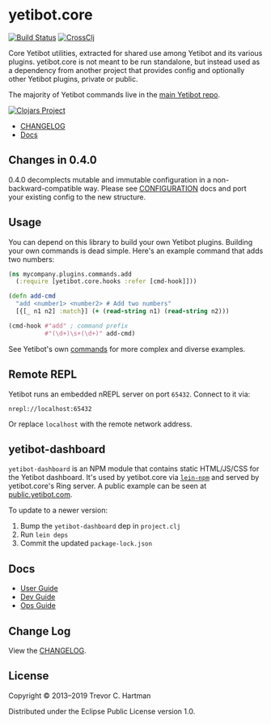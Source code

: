 # yetibot.core

[![Build Status](https://travis-ci.org/yetibot/yetibot.core.svg?branch=master)](https://travis-ci.org/yetibot/yetibot.core)
[![CrossClj](https://img.shields.io/badge/CrossClj%20Docs-yetibot.core-blue.svg)](https://crossclj.info/doc/yetibot.core/latest/index.html)

Core Yetibot utilities, extracted for shared use among Yetibot and its various
plugins. yetibot.core is not meant to be run standalone, but instead used as a
dependency from another project that provides config and optionally other
Yetibot plugins, private or public.

The majority of Yetibot commands live in the [main Yetibot
repo](https://github.com/yetibot/yetibot).

[![Clojars Project](https://img.shields.io/clojars/v/yetibot/core.svg)](https://clojars.org/yetibot/core)

- [CHANGELOG](doc/CHANGELOG.md)
- [Docs](doc/)

## Changes in 0.4.0

0.4.0 decomplects mutable and immutable configuration in a
non-backward-compatible way. Please see [CONFIGURATION](doc/CONFIGURATION.md)
docs and port your existing config to the new structure.

## Usage

You can depend on this library to build your own Yetibot plugins.
Building your own commands is dead simple. Here's an example command that
adds two numbers:

```clojure
(ns mycompany.plugins.commands.add
  (:require [yetibot.core.hooks :refer [cmd-hook]]))

(defn add-cmd
  "add <number1> <number2> # Add two numbers"
  [{[_ n1 n2] :match}] (+ (read-string n1) (read-string n2)))

(cmd-hook #"add" ; command prefix
          #"(\d+)\s+(\d+)" add-cmd)
```

See Yetibot's own [commands](https://github.com/devth/yetibot/tree/master/src/yetibot/commands)
for more complex and diverse examples.

## Remote REPL

Yetibot runs an embedded nREPL server on port `65432`. Connect to it via:

```
nrepl://localhost:65432
```

Or replace `localhost` with the remote network address.

## yetibot-dashboard

`yetibot-dashboard` is an NPM module that contains static HTML/JS/CSS for the
Yetibot dashboard. It's used by yetibot.core via
[`lein-npm`](https://github.com/RyanMcG/lein-npm) and served by
yetibot.core's Ring server. A public example can be seen at
[public.yetibot.com](https://public.yetibot.com).

To update to a newer version:

1. Bump the `yetibot-dashboard` dep in `project.clj`
1. Run `lein deps`
1. Commit the updated `package-lock.json`

## Docs

- [User Guide](https://yetibot.com/user-guide/)
- [Dev Guide](https://yetibot.com/dev-guide/)
- [Ops Guide](https://yetibot.com/ops-guide/)

## Change Log

View the [CHANGELOG](doc/CHANGELOG.md).

## License

Copyright © 2013–2019 Trevor C. Hartman

Distributed under the Eclipse Public License version 1.0.
